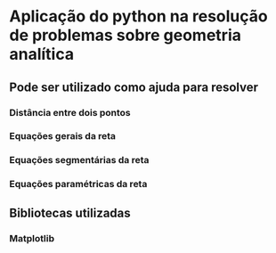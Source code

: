 # Aplicação do python na resolução de problemas sobre geometria analítica

## Pode ser utilizado como ajuda para resolver
### Distância entre dois pontos
### Equações gerais da reta
### Equações segmentárias da reta
### Equações paramétricas da reta

## Bibliotecas utilizadas
### Matplotlib
